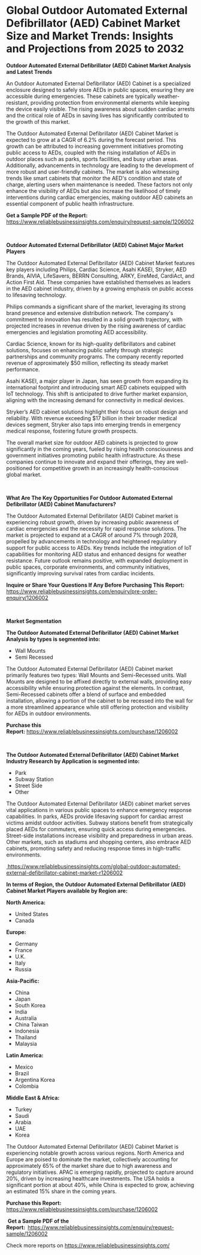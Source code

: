 <p><h1>Global Outdoor Automated External Defibrillator (AED) Cabinet Market Size and Market Trends: Insights and Projections from 2025 to 2032</h1></p><p><strong>Outdoor Automated External Defibrillator (AED) Cabinet Market Analysis and Latest Trends</strong></p>
<p><p>An Outdoor Automated External Defibrillator (AED) Cabinet is a specialized enclosure designed to safely store AEDs in public spaces, ensuring they are accessible during emergencies. These cabinets are typically weather-resistant, providing protection from environmental elements while keeping the device easily visible. The rising awareness about sudden cardiac arrests and the critical role of AEDs in saving lives has significantly contributed to the growth of this market.</p><p>The Outdoor Automated External Defibrillator (AED) Cabinet Market is expected to grow at a CAGR of 6.2% during the forecast period. This growth can be attributed to increasing government initiatives promoting public access to AEDs, coupled with the rising installation of AEDs in outdoor places such as parks, sports facilities, and busy urban areas. Additionally, advancements in technology are leading to the development of more robust and user-friendly cabinets. The market is also witnessing trends like smart cabinets that monitor the AED's condition and state of charge, alerting users when maintenance is needed. These factors not only enhance the visibility of AEDs but also increase the likelihood of timely interventions during cardiac emergencies, making outdoor AED cabinets an essential component of public health infrastructure.</p></p>
<p><strong>Get a Sample PDF of the Report:&nbsp;</strong> <a href="https://www.reliablebusinessinsights.com/enquiry/request-sample/1206002?utm_campaign=3107&utm_medium=2&utm_source=Github&utm_content=ia&utm_term=12042025&utm_id=outdoor-automated-external-defibrillator-aed-cabinet">https://www.reliablebusinessinsights.com/enquiry/request-sample/1206002</a></p>
<p>&nbsp;</p>
<p><strong>Outdoor Automated External Defibrillator (AED) Cabinet Major Market Players</strong></p>
<p><p>The Outdoor Automated External Defibrillator (AED) Cabinet Market features key players including Philips, Cardiac Science, Asahi KASEI, Stryker, AED Brands, AIVIA, LifeSavers, BERRN Consulting, ARKY, EireMed, CardiAct, and Action First Aid. These companies have established themselves as leaders in the AED cabinet industry, driven by a growing emphasis on public access to lifesaving technology.</p><p>Philips commands a significant share of the market, leveraging its strong brand presence and extensive distribution network. The company's commitment to innovation has resulted in a solid growth trajectory, with projected increases in revenue driven by the rising awareness of cardiac emergencies and legislation promoting AED accessibility.</p><p>Cardiac Science, known for its high-quality defibrillators and cabinet solutions, focuses on enhancing public safety through strategic partnerships and community programs. The company recently reported revenue of approximately $50 million, reflecting its steady market performance.</p><p>Asahi KASEI, a major player in Japan, has seen growth from expanding its international footprint and introducing smart AED cabinets equipped with IoT technology. This shift is anticipated to drive further market expansion, aligning with the increasing demand for connectivity in medical devices.</p><p>Stryker’s AED cabinet solutions highlight their focus on robust design and reliability. With revenue exceeding $17 billion in their broader medical devices segment, Stryker also taps into emerging trends in emergency medical response, fostering future growth prospects.</p><p>The overall market size for outdoor AED cabinets is projected to grow significantly in the coming years, fueled by rising health consciousness and government initiatives promoting public health infrastructure. As these companies continue to innovate and expand their offerings, they are well-positioned for competitive growth in an increasingly health-conscious global market.</p></p>
<p>&nbsp;</p>
<p><strong>What Are The Key Opportunities For Outdoor Automated External Defibrillator (AED) Cabinet Manufacturers?</strong></p>
<p><p>The Outdoor Automated External Defibrillator (AED) Cabinet market is experiencing robust growth, driven by increasing public awareness of cardiac emergencies and the necessity for rapid response solutions. The market is projected to expand at a CAGR of around 7% through 2028, propelled by advancements in technology and heightened regulatory support for public access to AEDs. Key trends include the integration of IoT capabilities for monitoring AED status and enhanced designs for weather resistance. Future outlook remains positive, with expanded deployment in public spaces, corporate environments, and community initiatives, significantly improving survival rates from cardiac incidents.</p></p>
<p><strong>Inquire or Share Your Questions If Any Before Purchasing This Report:</strong> <a href="https://www.reliablebusinessinsights.com/enquiry/pre-order-enquiry/1206002?utm_campaign=3107&utm_medium=2&utm_source=Github&utm_content=ia&utm_term=12042025&utm_id=outdoor-automated-external-defibrillator-aed-cabinet">https://www.reliablebusinessinsights.com/enquiry/pre-order-enquiry/1206002</a></p>
<p>&nbsp;</p>
<p><strong>Market Segmentation</strong></p>
<p><strong>The Outdoor Automated External Defibrillator (AED) Cabinet Market Analysis by types is segmented into:</strong></p>
<p><ul><li>Wall Mounts</li><li>Semi Recessed</li></ul></p>
<p><p>The Outdoor Automated External Defibrillator (AED) Cabinet market primarily features two types: Wall Mounts and Semi-Recessed units. Wall Mounts are designed to be affixed directly to external walls, providing easy accessibility while ensuring protection against the elements. In contrast, Semi-Recessed cabinets offer a blend of surface and embedded installation, allowing a portion of the cabinet to be recessed into the wall for a more streamlined appearance while still offering protection and visibility for AEDs in outdoor environments.</p></p>
<p><strong>Purchase this Report:&nbsp;</strong><a href="https://www.reliablebusinessinsights.com/purchase/1206002?utm_campaign=3107&utm_medium=2&utm_source=Github&utm_content=ia&utm_term=12042025&utm_id=outdoor-automated-external-defibrillator-aed-cabinet">https://www.reliablebusinessinsights.com/purchase/1206002</a></p>
<p>&nbsp;</p>
<p><strong>The Outdoor Automated External Defibrillator (AED) Cabinet Market Industry Research by Application is segmented into:</strong></p>
<p><ul><li>Park</li><li>Subway Station</li><li>Street Side</li><li>Other</li></ul></p>
<p><p>The Outdoor Automated External Defibrillator (AED) cabinet market serves vital applications in various public spaces to enhance emergency response capabilities. In parks, AEDs provide lifesaving support for cardiac arrest victims amidst outdoor activities. Subway stations benefit from strategically placed AEDs for commuters, ensuring quick access during emergencies. Street-side installations increase visibility and preparedness in urban areas. Other markets, such as stadiums and shopping centers, also embrace AED cabinets, promoting safety and reducing response times in high-traffic environments.</p></p>
<p><a href="https://www.reliablebusinessinsights.com/global-outdoor-automated-external-defibrillator-cabinet-market-r1206002?utm_campaign=3107&utm_medium=2&utm_source=Github&utm_content=ia&utm_term=12042025&utm_id=outdoor-automated-external-defibrillator-aed-cabinet">&nbsp;https://www.reliablebusinessinsights.com/global-outdoor-automated-external-defibrillator-cabinet-market-r1206002</a></p>
<p><strong>In terms of Region, the Outdoor Automated External Defibrillator (AED) Cabinet Market Players available by Region are:</strong></p>
<p>
    <p> <strong> North America: </strong>
        <ul>
            <li>United States</li>
            <li>Canada</li>
        </ul>
        </p> 
    <p> <strong> Europe: </strong>
        <ul>
            <li>Germany</li>
            <li>France</li>
            <li>U.K.</li>
            <li>Italy</li>
            <li>Russia</li>
        </ul>
        </p> 
    <p> <strong> Asia-Pacific: </strong>
        <ul>
            <li>China</li>
            <li>Japan</li>
            <li>South Korea</li>
            <li>India</li>
            <li>Australia</li>
            <li>China Taiwan</li>
            <li>Indonesia</li>
            <li>Thailand</li>
            <li>Malaysia</li>
        </ul>
        </p> 
    <p> <strong> Latin America: </strong>
        <ul>
            <li>Mexico</li>
            <li>Brazil</li>
            <li>Argentina Korea</li>
            <li>Colombia</li>
        </ul>
        </p> 
    <p> <strong> Middle East & Africa: </strong>
        <ul>
            <li>Turkey</li>
            <li>Saudi</li>
            <li>Arabia</li>
            <li>UAE</li>
            <li>Korea</li>
        </ul>
    </p>
    </p>
<p><p>The Outdoor Automated External Defibrillator (AED) Cabinet Market is experiencing notable growth across various regions. North America and Europe are poised to dominate the market, collectively accounting for approximately 65% of the market share due to high awareness and regulatory initiatives. APAC is emerging rapidly, projected to capture around 20%, driven by increasing healthcare investments. The USA holds a significant portion at about 40%, while China is expected to grow, achieving an estimated 15% share in the coming years.</p></p>
<p><strong>Purchase this Report: </strong><a href="https://www.reliablebusinessinsights.com/purchase/1206002?utm_campaign=3107&utm_medium=2&utm_source=Github&utm_content=ia&utm_term=12042025&utm_id=outdoor-automated-external-defibrillator-aed-cabinet">https://www.reliablebusinessinsights.com/purchase/1206002</a></p>
<p>&nbsp;<strong>Get a Sample PDF of the Report:&nbsp;&nbsp;</strong><a href="https://www.reliablebusinessinsights.com/enquiry/request-sample/1206002?utm_campaign=3107&utm_medium=2&utm_source=Github&utm_content=ia&utm_term=12042025&utm_id=outdoor-automated-external-defibrillator-aed-cabinet">https://www.reliablebusinessinsights.com/enquiry/request-sample/1206002</a></p>
<p><strong></strong></p>
<p>Check more reports on <a href="https://www.reliablebusinessinsights.com/?utm_campaign=3107&utm_medium=2&utm_source=Github&utm_content=ia&utm_term=12042025&utm_id=outdoor-automated-external-defibrillator-aed-cabinet">https://www.reliablebusinessinsights.com/</a></p>